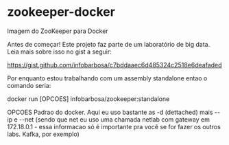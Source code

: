 # zookeeper-docker
Imagem do ZooKeeper para Docker

Antes de começar! Este projeto faz parte de um laboratório de big data. Leia mais sobre isso no gist a seguir:

https://gist.github.com/infobarbosa/c7bddaaec6d485324c2518e6deafaded

Por enquanto estou trabalhando com um assembly standalone entao o comando seria: 

docker run [OPCOES] infobarbosa/zookeeper:standalone

OPCOES
	Padrao do docker. Aqui eu uso bastante as -d (dettached) mais --ip e --net (sendo que net eu uso uma chamada netlab com gateway em 172.18.0.1 - essa informacao só é importante pra você se for fazer os outros labs. Kafka, por exemplo)

